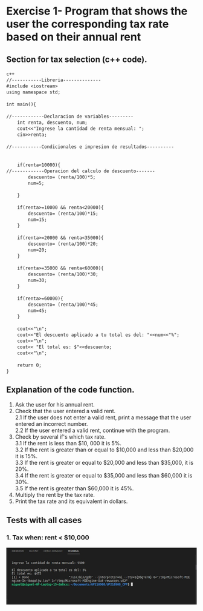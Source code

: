 # Exercise 1- Program that shows the user the corresponding tax rate based on their annual rent
## Section for tax selection (c++ code).
    c++
    //-----------Libreria--------------
    #include <iostream>
    using namespace std;

    int main(){

    //------------Declaracion de variables---------
        int renta, descuento, num;
        cout<<"Ingrese la cantidad de renta mensual: ";
        cin>>renta;

    //-----------Condicionales e impresion de resultados----------

    
        if(renta<10000){
    //------------Operacion del calculo de descuento-------
            descuento= (renta/100)*5;
            num=5;
            
        }

        if(renta>=10000 && renta<20000){
            descuento= (renta/100)*15;
            num=15;
        }

        if(renta>=20000 && renta<35000){
            descuento= (renta/100)*20;
            num=20;
        }

        if(renta>=35000 && renta<60000){
            descuento= (renta/100)*30;
            num=30;
        }

        if(renta>=60000){
            descuento= (renta/100)*45;
            num=45;
        }

        cout<<"\n";
        cout<<"El descuento aplicado a tu total es del: "<<num<<"%";
        cout<<"\n";
        cout<< "El total es: $"<<descuento;
        cout<<"\n";
        
        return 0;
    }
## Explanation of the code function.
1. Ask the user for his annual rent.
2. Check that the user entered a valid rent.   
2.1 If the user does not enter a valid rent, print a message that the user entered an incorrect number.  
2.2 If the user entered a valid rent, continue with the program.
3.  Check by several if's which tax rate.  
3.1 If the rent is less than $10, 000 it is 5%.  
3.2 If the rent is greater than or equal to $10,000 and less than $20,000 it is 15%.  
3.3 If the rent is greater or equal to $20,000 and less than $35,000, it is 20%.   
3.4 If the rent is greater or equal to $35,000 and less than $60,000 it is 30%.  
3.5 If the rent is greater than $60,000 it is 45%. 
4. Multiply the rent by the tax rate.
5. Print the tax rate and its equivalent in dollars. 

## Tests with all cases
### 1. Tax when: rent < $10,000
<img src="../imagenes/Imagen5%.jpg" align="center" height="150" width="700"/>

